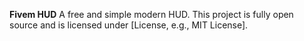 **Fivem HUD**
A free and simple modern HUD. This project is fully open source and is licensed under [License, e.g., MIT License].
